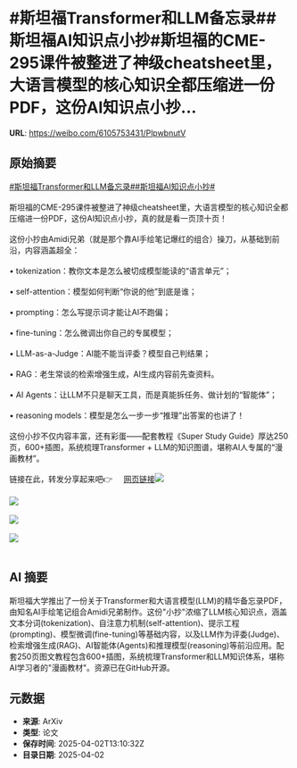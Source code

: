 # #斯坦福Transformer和LLM备忘录##斯坦福AI知识点小抄#斯坦福的CME-295课件被整进了神级cheatsheet里，大语言模型的核心知识全都压缩进一份PDF，这份AI知识点小抄...

**URL**: https://weibo.com/6105753431/PlpwbnutV

## 原始摘要

<a href="https://m.weibo.cn/search?containerid=231522type%3D1%26t%3D10%26q%3D%23%E6%96%AF%E5%9D%A6%E7%A6%8FTransformer%E5%92%8CLLM%E5%A4%87%E5%BF%98%E5%BD%95%23&amp;extparam=%23%E6%96%AF%E5%9D%A6%E7%A6%8FTransformer%E5%92%8CLLM%E5%A4%87%E5%BF%98%E5%BD%95%23" data-hide=""><span class="surl-text">#斯坦福Transformer和LLM备忘录#</span></a><a href="https://m.weibo.cn/search?containerid=231522type%3D1%26t%3D10%26q%3D%23%E6%96%AF%E5%9D%A6%E7%A6%8FAI%E7%9F%A5%E8%AF%86%E7%82%B9%E5%B0%8F%E6%8A%84%23&amp;extparam=%23%E6%96%AF%E5%9D%A6%E7%A6%8FAI%E7%9F%A5%E8%AF%86%E7%82%B9%E5%B0%8F%E6%8A%84%23" data-hide=""><span class="surl-text">#斯坦福AI知识点小抄#</span></a><br><br>斯坦福的CME-295课件被整进了神级cheatsheet里，大语言模型的核心知识全都压缩进一份PDF，这份AI知识点小抄，真的就是看一页顶十页！<br><br>这份小抄由Amidi兄弟（就是那个靠AI手绘笔记爆红的组合）操刀，从基础到前沿，内容涵盖超全：<br><br>• tokenization：教你文本是怎么被切成模型能读的“语言单元”；<br><br>• self-attention：模型如何判断“你说的他”到底是谁；<br><br>• prompting：怎么写提示词才能让AI不跑偏；<br><br>• fine-tuning：怎么微调出你自己的专属模型；<br><br>• LLM-as-a-Judge：AI能不能当评委？模型自己判结果；<br><br>• RAG：老生常谈的检索增强生成，AI生成内容前先查资料。<br><br>• AI Agents：让LLM不只是聊天工具，而是真能拆任务、做计划的“智能体”；<br><br>• reasoning models：模型是怎么一步一步“推理”出答案的也讲了！<br><br>这份小抄不仅内容丰富，还有彩蛋——配套教程《Super Study Guide》厚达250页，600+插图，系统梳理Transformer + LLM的知识图谱，堪称AI人专属的“漫画教材”。<br><br>链接在此，转发分享起来吧👉 <a href="https://weibo.cn/sinaurl?u=https%3A%2F%2Fgithub.com%2Fafshinea%2Fstanford-cme-295-transformers-large-language-models" data-hide=""><span class="url-icon"><img style="width: 1rem;height: 1rem" src="https://h5.sinaimg.cn/upload/2015/09/25/3/timeline_card_small_web_default.png" referrerpolicy="no-referrer"></span><span class="surl-text">网页链接</span></a><img style="" src="https://tvax2.sinaimg.cn/large/006Fd7o3gy1i02kpoy52hj31po1bk4qp.jpg" referrerpolicy="no-referrer"><br><br><img style="" src="https://tvax3.sinaimg.cn/large/006Fd7o3gy1i02kpqftf9j31ps1bo1kx.jpg" referrerpolicy="no-referrer"><br><br><img style="" src="https://tvax1.sinaimg.cn/large/006Fd7o3gy1i02kps74hgj31pw1b07wh.jpg" referrerpolicy="no-referrer"><br><br><img style="" src="https://tvax1.sinaimg.cn/large/006Fd7o3gy1i02kptsfujj31pg1b27wh.jpg" referrerpolicy="no-referrer"><br><br>

## AI 摘要

斯坦福大学推出了一份关于Transformer和大语言模型(LLM)的精华备忘录PDF，由知名AI手绘笔记组合Amidi兄弟制作。这份"小抄"浓缩了LLM核心知识点，涵盖文本分词(tokenization)、自注意力机制(self-attention)、提示工程(prompting)、模型微调(fine-tuning)等基础内容，以及LLM作为评委(Judge)、检索增强生成(RAG)、AI智能体(Agents)和推理模型(reasoning)等前沿应用。配套250页图文教程包含600+插图，系统梳理Transformer和LLM知识体系，堪称AI学习者的"漫画教材"。资源已在GitHub开源。

## 元数据

- **来源**: ArXiv
- **类型**: 论文
- **保存时间**: 2025-04-02T13:10:32Z
- **目录日期**: 2025-04-02
